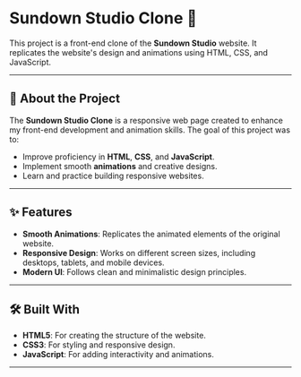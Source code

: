 # Sundown Studio Clone 🌅

This project is a front-end clone of the **Sundown Studio** website. It replicates the website's design and animations using HTML, CSS, and JavaScript.

---

## 📖 About the Project

The **Sundown Studio Clone** is a responsive web page created to enhance my front-end development and animation skills. The goal of this project was to:
- Improve proficiency in **HTML**, **CSS**, and **JavaScript**.
- Implement smooth **animations** and creative designs.
- Learn and practice building responsive websites.

---

## ✨ Features

- **Smooth Animations**: Replicates the animated elements of the original website.
- **Responsive Design**: Works on different screen sizes, including desktops, tablets, and mobile devices.
- **Modern UI**: Follows clean and minimalistic design principles.

---

## 🛠️ Built With

- **HTML5**: For creating the structure of the website.
- **CSS3**: For styling and responsive design.
- **JavaScript**: For adding interactivity and animations.

---

